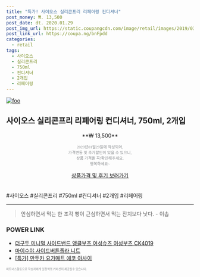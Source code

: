 ```yaml
--- 
title: "특가! 사이오스 실리콘프리 리페어링 컨디셔너" 
post_money: ₩. 13,500 
post_date: dt. 2020.01.29 
post_img_url: https://static.coupangcdn.com/image/retail/images/2019/03/08/23/1/e12c2a84-2fba-4c1a-a39c-bb8aaebe9b2e.jpg 
post_link_url: https://coupa.ng/bnFpdd 
categories: 
  - retail 
tags: 
  - 사이오스 
  - 실리콘프리 
  - 750ml 
  - 컨디셔너 
  - 2개입 
  - 리페어링 
--- 
```

[![foo](https://static.coupangcdn.com/image/retail/images/2019/03/08/23/1/e12c2a84-2fba-4c1a-a39c-bb8aaebe9b2e.jpg)](https://coupa.ng/bnFpdd) 

## 사이오스 실리콘프리 리페어링 컨디셔너, 750ml, 2개입 
<p style="text-align: center;">**₩ 13,500**</p> 
<p style="text-align: center;"><span style="color: #898c8f; font-family: Georgia,Times,serif; font-size: 0.75em;">2020년01월29일에 작성되어, <br>가격변동 및 추가할인이 있을 수 있으니,<br> 상품 가격을 꼭!확인해주세요.<br>행복하세요~</span> 
</p>	 
<div markdown="0" style="text-align: center;"><a href="https://coupa.ng/bnFpdd" class="btn btn--success">상품가격 및 후기 보러가기</a></div> 
<br><br> 
  #사이오스 #실리콘프리 #750ml #컨디셔너 #2개입 #리페어링 
<hr> 

> 안심하면서 먹는 한 조각 빵이 근심하면서 먹는 잔치보다 낫다. - 이솝 


### POWER LINK

* <a href="https://blog.naver.com/sakai111/221785187457" target="_blank">더구두 미니멀 사이드밴드 앵클부츠 여성슈즈 여성부츠 CK4019</a>
* <a href="https://blog.naver.com/fasyy4321/221784441958" target="_blank">마이수야 사이드버튼폴라 니트</a>
* <a href="https://blog.naver.com/sakai111/221786097834" target="_blank">[특가] 만두카 요가매트 에코 아사이</a>

<span style="color: #898c8f; font-family: Georgia,Times,serif; font-size: 0.55em;">파트너스활동으로 작성자에게 일정액의 커미션이 제공될수 있습니다.</span> 

